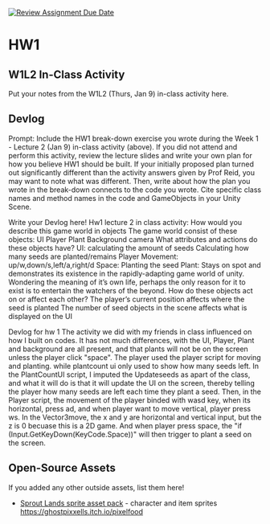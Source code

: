 [![Review Assignment Due Date](https://classroom.github.com/assets/deadline-readme-button-22041afd0340ce965d47ae6ef1cefeee28c7c493a6346c4f15d667ab976d596c.svg)](https://classroom.github.com/a/MjLLqDcN)
# HW1
## W1L2 In-Class Activity

Put your notes from the W1L2 (Thurs, Jan 9) in-class activity here.

## Devlog
Prompt: Include the HW1 break-down exercise you wrote during the Week 1 - Lecture 2 (Jan 9) in-class activity (above). If you did not attend and perform this activity, review the lecture slides and write your own plan for how you believe HW1 should be built. If your initially proposed plan turned out significantly different than the activity answers given by Prof Reid, you may want to note what was different. Then, write about how the plan you wrote in the break-down connects to the code you wrote. Cite specific class names and method names in the code and GameObjects in your Unity Scene.


Write your Devlog here!
Hw1 lecture 2 in class activity:
How would you describe this game world in objects
The game world consist of these objects:
UI
Player
Plant
Background
camera
What attributes and actions do these objects have?
UI: 
calculating the amount of seeds
Calculating how many seeds are planted/remains
Player
Movement: up/w,down/s,left/a,right/d
Space: Planting the seed
Plant:
Stays on spot and demonstrates its existence in the rapidly-adapting game world of unity. Wondering the meaning of it’s own life, perhaps the only reason for it to exist is to entertain the watchers of the beyond.
How do these objects act on or affect each other?
The player’s current position affects where the seed is planted
The number of seed objects in the scene affects what is displayed on the UI

Devlog for hw 1
The activity we did with my friends in class influenced on how I built on codes. It has not much differences, with the UI, Player, Plant and background are all present, and that plants will not be on the screen unless the player click "space". The player used the player script for moving and planting. while plantcount ui only used to show how many seeds left. In the PlantCountUI script, I imputed the Updateseeds as apart of the class, and what it will do is that it will update the UI on the screen, thereby telling the player how many seeds are left each time they plant a seed. Then, in the Player script, the movement of the player binded with wasd key, when its horizontal, press ad, and when player want to move vertical, player press ws. In the Vector3move, the x and y are horizontal and vertical input, but the z is 0 becuase this is a 2D game. And when player press space, the "if (Input.GetKeyDown(KeyCode.Space))" will then trigger to plant a seed on the screen. 

## Open-Source Assets
If you added any other outside assets, list them here!
- [Sprout Lands sprite asset pack](https://cupnooble.itch.io/sprout-lands-asset-pack) - character and item sprites
https://ghostpixxells.itch.io/pixelfood